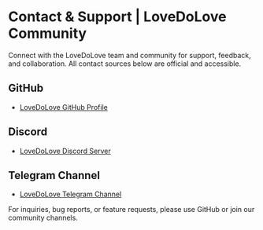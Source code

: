 # Contact & Support | LoveDoLove Community

<!--
  Meta Description: Contact the LoveDoLove team and join our official channels for support, feedback, and collaboration.
-->

Connect with the LoveDoLove team and community for support, feedback, and collaboration. All contact sources below are official and accessible.

## GitHub

- [LoveDoLove GitHub Profile](https://github.com/LoveDoLove/ "Visit LoveDoLove on GitHub")

## Discord

- [LoveDoLove Discord Server](https://discord.com/invite/FyYEmtRCRE "Join LoveDoLove on Discord")

## Telegram Channel

- [LoveDoLove Telegram Channel](https://t.me/lovedoloveofficialchannel "Join LoveDoLove on Telegram")

For inquiries, bug reports, or feature requests, please use GitHub or join our community channels.

<!-- Accessibility: All external links have descriptive titles for screen readers. -->
